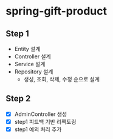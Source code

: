 # spring-gift-product

## Step 1

- Entity 설계
- Controller 설계
- Service 설계
- Repository 설계
  - 생성, 조회, 삭제, 수정 순으로 설계


## Step 2
- [x] AdminController 생성
- [x] step1 피드백 기반 리팩토링
- [x] step1 예외 처리 추가